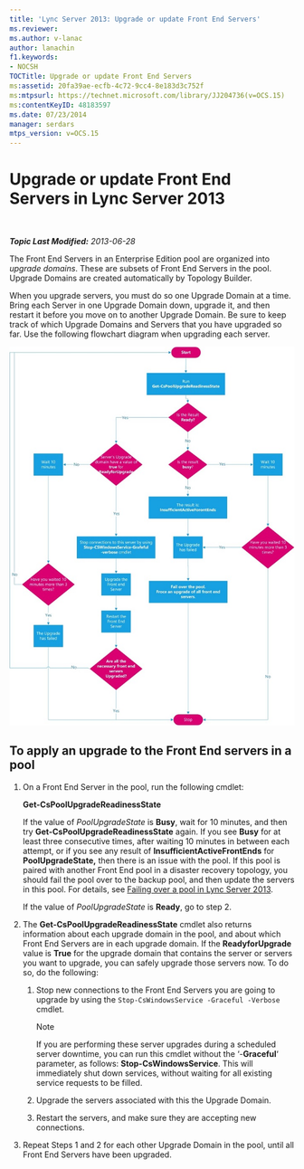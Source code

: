 ```yaml
---
title: 'Lync Server 2013: Upgrade or update Front End Servers'
ms.reviewer: 
ms.author: v-lanac
author: lanachin
f1.keywords:
- NOCSH
TOCTitle: Upgrade or update Front End Servers
ms:assetid: 20fa39ae-ecfb-4c72-9cc4-8e183d3c752f
ms:mtpsurl: https://technet.microsoft.com/library/JJ204736(v=OCS.15)
ms:contentKeyID: 48183597
ms.date: 07/23/2014
manager: serdars
mtps_version: v=OCS.15
---
```


<div data-xmlns="https://www.w3.org/1999/xhtml">

<div class="topic" data-xmlns="https://www.w3.org/1999/xhtml" data-msxsl="urn:schemas-microsoft-com:xslt" data-cs="https://msdn.microsoft.com/">

<div data-asp="https://msdn2.microsoft.com/asp">

# Upgrade or update Front End Servers in Lync Server 2013

</div>

<div id="mainSection">

<div id="mainBody">

<span> </span>

_**Topic Last Modified:** 2013-06-28_

The Front End Servers in an Enterprise Edition pool are organized into *upgrade domains*. These are subsets of Front End Servers in the pool. Upgrade Domains are created automatically by Topology Builder.

When you upgrade servers, you must do so one Upgrade Domain at a time. Bring each Server in one Upgrade Domain down, upgrade it, and then restart it before you move on to another Upgrade Domain. Be sure to keep track of which Upgrade Domains and Servers that you have upgraded so far. Use the following flowchart diagram when upgrading each server.

![Upgrade or Update Front End Servers](images/upgradeupdatefrontendserverslync2013.png)

<div>

## To apply an upgrade to the Front End servers in a pool

1.  On a Front End Server in the pool, run the following cmdlet:
    
    **Get-CsPoolUpgradeReadinessState**
    
    If the value of *PoolUpgradeState* is **Busy**, wait for 10 minutes, and then try **Get-CsPoolUpgradeReadinessState** again. If you see **Busy** for at least three consecutive times, after waiting 10 minutes in between each attempt, or if you see any result of **InsufficientActiveFrontEnds** for **PoolUpgradeState,** then there is an issue with the pool. If this pool is paired with another Front End pool in a disaster recovery topology, you should fail the pool over to the backup pool, and then update the servers in this pool. For details, see [Failing over a pool in Lync Server 2013](lync-server-2013-failing-over-a-pool.md).
    
    If the value of *PoolUpgradeState* is **Ready**, go to step 2.

2.  The **Get-CsPoolUpgradeReadinessState** cmdlet also returns information about each upgrade domain in the pool, and about which Front End Servers are in each upgrade domain. If the **ReadyforUpgrade** value is **True** for the upgrade domain that contains the server or servers you want to upgrade, you can safely upgrade those servers now. To do so, do the following:
    
    1.  Stop new connections to the Front End Servers you are going to upgrade by using the `Stop-CsWindowsService -Graceful -Verbose` cmdlet.
        
        <div>
        

        > [!NOTE]  
        > If you are performing these server upgrades during a scheduled server downtime, you can run this cmdlet without the ‘-<STRONG>Graceful</STRONG>‘ parameter, as follows: <STRONG>Stop-CsWindowsService</STRONG>. This will immediately shut down services, without waiting for all existing service requests to be filled.

        
        </div>
    
    2.  Upgrade the servers associated with this the Upgrade Domain.
    
    3.  Restart the servers, and make sure they are accepting new connections.

3.  Repeat Steps 1 and 2 for each other Upgrade Domain in the pool, until all Front End Servers have been upgraded.

</div>

</div>

<span> </span>

</div>

</div>

</div>

